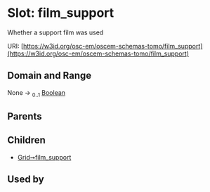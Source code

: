 
# Slot: film_support

Whether a support film was used

URI: [https://w3id.org/osc-em/oscem-schemas-tomo/film_support](https://w3id.org/osc-em/oscem-schemas-tomo/film_support)


## Domain and Range

None &#8594;  <sub>0..1</sub> [Boolean](types/Boolean.md)

## Parents


## Children

 *  [Grid➞film_support](Grid_film_support.md)

## Used by

